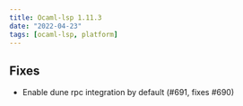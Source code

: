 ```yaml
---
title: Ocaml-lsp 1.11.3
date: "2022-04-23"
tags: [ocaml-lsp, platform]
---
```


## Fixes

- Enable dune rpc integration by default (#691, fixes #690)
